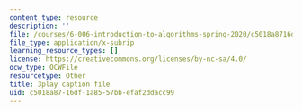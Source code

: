 ```yaml
---
content_type: resource
description: ''
file: /courses/6-006-introduction-to-algorithms-spring-2020/c5018a8716df1a8557bbefaf2ddacc99_5cF5Bgv59Sc.srt
file_type: application/x-subrip
learning_resource_types: []
license: https://creativecommons.org/licenses/by-nc-sa/4.0/
ocw_type: OCWFile
resourcetype: Other
title: 3play caption file
uid: c5018a87-16df-1a85-57bb-efaf2ddacc99
---
```

